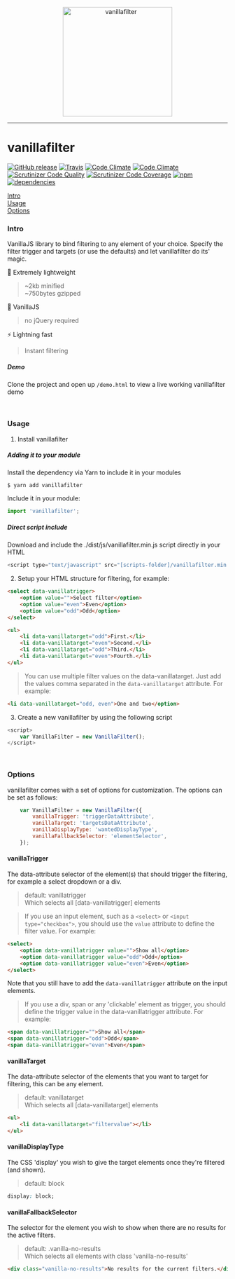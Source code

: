 <p align="center">
	<img src="https://s1.postimg.org/nimmn9kf3/vanillafilter.png" alt="vanillafilter" width="250" height="250" />
</p>

___

# vanillafilter
[![GitHub release](https://img.shields.io/github/release/dverleg/vanillafilter.svg)](https://github.com/dverleg/vanillafilter)
[![Travis](https://img.shields.io/travis/dverleg/vanillafilter.svg)](https://travis-ci.org/dverleg/vanillafilter)
[![Code Climate](https://img.shields.io/codeclimate/github/dverleg/vanillafilter.svg)](https://codeclimate.com/github/dverleg/vanillafilter)
[![Code Climate](https://img.shields.io/codeclimate/issues/github/dverleg/vanillafilter.svg)](https://codeclimate.com/github/dverleg/vanillafilter)
[![Scrutinizer Code Quality](https://scrutinizer-ci.com/g/dverleg/vanillafilter/badges/quality-score.png?b=master)](https://scrutinizer-ci.com/g/dverleg/vanillafilter/?branch=master)
[![Scrutinizer Code Coverage](https://scrutinizer-ci.com/g/dverleg/vanillafilter/badges/coverage.png?b=master)](https://scrutinizer-ci.com/g/dverleg/vanillafilter/?branch=master)
[![npm](https://img.shields.io/npm/dm/vanillafilter.svg)](https://www.npmjs.com/package/vanillafilter)
[![dependencies](https://david-dm.org/dverleg/vanillafilter.svg)](https://www.npmjs.com/package/vanillafilter)

[Intro](#intro)<br>
[Usage](#usage)<br>
[Options](#options)

### Intro
VanillaJS library to bind filtering to any element of your choice. Specify the filter trigger and targets (or use the defaults) and let vanillafilter do its' magic.

:leaves: Extremely lightweight <br>
> ~2kb minified <br>
> ~750bytes gzipped

:tada: VanillaJS
> no jQuery required

:zap: Lightning fast
> Instant filtering

##### Demo
Clone the project and open up ```/demo.html``` to view a live working vanillafilter demo

<br>

### Usage
1. Install vanillafilter

##### Adding it to your module
Install the dependency via Yarn to include it in your modules
```
$ yarn add vanillafilter
```
Include it in your module:
```javascript
import 'vanillafilter';
```

##### Direct script include
Download and include the ./dist/js/vanillafilter.min.js script directly in your HTML
```javascript
<script type="text/javascript" src="[scripts-folder]/vanillafilter.min.js"></script>
```

2. Setup your HTML structure for filtering, for example:
```html
<select data-vanillatrigger>
	<option value="">Select filter</option>
	<option value="even">Even</option>
	<option value="odd">Odd</option>
</select>

<ul>
	<li data-vanillatarget="odd">First.</li>
	<li data-vanillatarget="even">Second.</li>
	<li data-vanillatarget="odd">Third.</li>
	<li data-vanillatarget="even">Fourth.</li>
</ul>
```

> You can use multiple filter values on the data-vanillatarget. Just add the values comma separated in the ```data-vanillatarget``` attribute. For example:
```html
<li data-vanillatarget="odd, even">One and two</option>
```

3. Create a new vanillafilter by using the following script
```javascript
<script>
	var VanillaFilter = new VanillaFilter();
</script>
```

<br>

### Options
vanillafilter comes with a set of options for customization. The options can be set as follows:
```js
	var VanillaFilter = new VanillaFilter({
		vanillaTrigger: 'triggerDataAttribute',
		vanillaTarget: 'targetsDataAttribute',
		vanillaDisplayType: 'wantedDisplayType',
		vanillaFallbackSelector: 'elementSelector',
	});
```

#### vanillaTrigger
The data-attribute selector of the element(s) that should trigger the filtering, for example a select dropdown or a div.
> default: vanillatrigger <br>
> Which selects all [data-vanillatrigger] elements

> If you use an input element, such as a ```<select>``` or ```<input type="checkbox">```, you should use the ```value``` attribute to define the filter value. For example:
```html
<select>
	<option data-vanillatrigger value="">Show all</option>
	<option data-vanillatrigger value="odd">Odd</option>
	<option data-vanillatrigger value="even">Even</option>
</select>
```
Note that you still have to add the ```data-vanillatrigger``` attribute on the input elements.

> If you use a div, span or any 'clickable' element as trigger, you should define the trigger value in the data-vanillatrigger attribute. For example:
```html
<span data-vanillatrigger="">Show all</span>
<span data-vanillatrigger="odd">Odd</span>
<span data-vanillatrigger="even">Even</span>
```

#### vanillaTarget
The data-attribute selector of the elements that you want to target for filtering, this can be any element.
> default: vanillatarget <br>
> Which selects all [data-vanillatarget] elements
```html
<ul>
	<li data-vanillatarget="filtervalue"></li>
</ul>
```

#### vanillaDisplayType
The CSS 'display' you wish to give the target elements once they're filtered (and shown).
> default: block
```css
display: block;
```

#### vanillaFallbackSelector
The selector for the element you wish to show when there are no results for the active filters.
> default: .vanilla-no-results <br>
> Which selects all elements with class 'vanilla-no-results'
```html
<div class="vanilla-no-results">No results for the current filters.</div>
```
